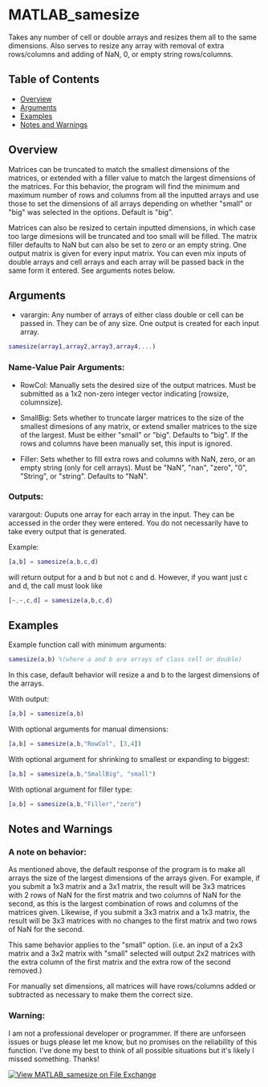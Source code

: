 # MATLAB_samesize
Takes any number of cell or double arrays and resizes them all to the same dimensions. Also serves to resize any array with removal of extra rows/columns and adding of NaN, 0, or empty string rows/columns.

## Table of Contents
* [Overview](#overview)
* [Arguments](#arguments)
* [Examples](#examples)
* [Notes and Warnings](#notes-and-warnings)

## Overview
Matrices can be truncated to match the smallest dimensions of the
matrices, or extended with a filler value to match the largest dimensions
of the matrices. For this behavior, the program will find the
minimum and maximum number of rows and columns from all the inputted
arrays and use those to set the dimensions of all arrays depending on
whether "small" or "big" was selected in the options. Default is "big".

Matrices can also be resized to certain inputted dimensions, in which case too large dimesions will be truncated and too small will be filled.
The matrix filler defaults to NaN but can also be set to zero or an empty string.
One output matrix is given for every input matrix.
You can even mix inputs of double arrays and cell arrays and each array will be passed back in the same form it entered.
See arguments notes below.

## Arguments

* varargin: Any number of arrays of either class double or cell can be passed in. They can be of any size. One output is created for each input array.

```MATLAB
samesize(array1,array2,array3,array4,...)
```

### Name-Value Pair Arguments:

* RowCol: Manually sets the desired size of the output matrices. Must be submitted as a 1x2 non-zero integer vector indicating [rowsize, columnsize].

* SmallBig: Sets whether to truncate larger matrices to the size of the smallest dimesions of any matrix, or extend smaller matrices to the size of the largest. Must be either "small" or "big". Defaults to "big". If the rows and columns have been manually set, this input is ignored.

* Filler: Sets whether to fill extra rows and columns with NaN, zero, or an empty string (only for cell arrays). Must be "NaN", "nan", "zero", "0", "String", or "string". Defaults to "NaN".

### Outputs:

varargout: Ouputs one array for each array in the input. They can be accessed in the order they were entered. You do not necessarily have to take every output that is generated.

Example: 
```MATLAB
[a,b] = samesize(a,b,c,d)
```
will return output for a and b but not c and d. However, if you want just c and d, the call must look like
```MATLAB
[~,~,c,d] = samesize(a,b,c,d)
```

## Examples

Example function call with minimum arguments:

```MATLAB
samesize(a,b) %(where a and b are arrays of class cell or double)
```

In this case, default behavior will resize a and b to the largest dimensions of the arrays.

With output:

```MATLAB
[a,b] = samesize(a,b)
```

With optional arguments for manual dimensions:

```MATLAB
[a,b] = samesize(a,b,"RowCol", [3,4])
```

With optional argument for shrinking to smallest or expanding to biggest:

```MATLAB
[a,b] = samesize(a,b,"SmallBig", "small")
```

With optional argument for filler type:

```MATLAB
[a,b] = samesize(a,b,"Filler","zero")
```

## Notes and Warnings

### A note on behavior:

As mentioned above, the default response of the program is to make all
arrays the size of the largest dimensions of the arrays given. For
example, if you submit a 1x3 matrix and a 3x1 matrix, the result will be
3x3 matrices with 2 rows of NaN for the first matrix and two columns of 
NaN for the second, as this is the largest combination of rows and 
columns of the matrices given. Likewise, if you submit a 3x3 matrix and 
a 1x3 matrix, the result will be 3x3 matrices with no changes to the 
first matrix and two rows of NaN for the second.

This same behavior applies to the "small" 
option. (i.e. an input of a 2x3 matrix and a 3x2 matrix with "small" 
selected will output 2x2 matrices with the extra column of the first
matrix and the extra row of the second removed.)

For manually set dimensions, all matrices will have rows/columns added or subtracted as necessary to make them the correct size.

### Warning:

I am not a professional developer or programmer. If there are unforseen issues or bugs please let me know, but no promises on the reliability of this function. I've done my best to think of all possible situations but it's likely I missed something. Thanks!

[![View MATLAB_samesize on File Exchange](https://www.mathworks.com/matlabcentral/images/matlab-file-exchange.svg)](https://www.mathworks.com/matlabcentral/fileexchange/107470-matlab_samesize)
